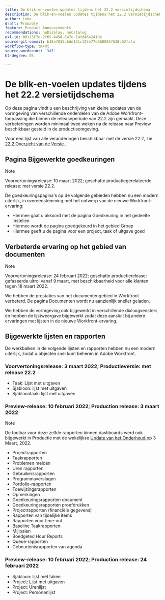 ```yaml
---
title: De blik-en-voelen updates tijdens het 22.2 versietijdschema
description: De blik-en-voelen updates tijdens het 22.2 versietijdschema
author: Luke
draft: Probably
feature: Product Announcements
recommendations: noDisplay, noCatalog
exl-id: 00113f7e-2f69-445d-847e-14fd464241de
source-git-commit: b18a7835c6de131c125b77c6688057638c62fa4a
workflow-type: tm+mt
source-wordcount: '345'
ht-degree: 0%

---
```


# De blik-en-voelen updates tijdens het 22.2 versietijdschema

Op deze pagina vindt u een beschrijving van kleine updates van de vormgeving van verschillende onderdelen van de Adobe Workfront-toepassing die binnen de releaseperiode van 22.2 zijn gemaakt. Deze verbeteringen worden minimaal twee weken na de release naar Preview beschikbaar gesteld in de productieomgeving.

Voor een lijst van alle veranderingen beschikbaar met de versie 22.2, zie [ 22.2 Overzicht van de Versie ](../../../product-announcements/product-releases/22.2-release-activity/22-2-release-overview.md).

## Pagina Bijgewerkte goedkeuringen

>[!NOTE]
>
>Voorvertoningsrelease: 10 maart 2022; geschatte productiegerelateerde release: met versie 22.2.

De goedkeuringspagina&#39;s op de volgende gebieden hebben nu een modern uiterlijk, in overeenstemming met het ontwerp van de nieuwe Workfront-ervaring:

* Hiermee gaat u akkoord met de pagina Goedkeuring in het gedeelte Instellen
* Hiermee wordt de pagina goedgekeurd in het gebied Groep
* Hiermee geeft u de pagina voor een project, taak of uitgave goed

## Verbeterde ervaring op het gebied van documenten

>[!NOTE]
>
>Voorvertoningsrelease: 24 februari 2022; geschatte productierelease: gefaseerde uitrol vanaf 9 maart, met beschikbaarheid voor alle klanten tegen 18 maart 2022.

We hebben de prestaties van het documentengebied in Workfront verbeterd. De pagina Documenten wordt nu aanzienlijk sneller geladen.

We hebben de vormgeving ook bijgewerkt in verschillende dialoogvensters en hebben de lijstweergave bijgewerkt zodat deze aansluit bij andere ervaringen met lijsten in de nieuwe Workfront-ervaring.

## Bijgewerkte lijsten en rapporten

De werkbalken in de volgende lijsten en rapporten hebben nu een modern uiterlijk, zodat u objecten snel kunt beheren in Adobe Workfront.

### Voorvertoningsrelease: 3 maart 2022; Productieversie: met release 22.2

* Taak: Lijst met uitgaven
* Sjabloon: lijst met uitgaven
* Sjabloontaak: lijst met uitgaven

### Preview-release: 10 februari 2022; Production release: 3 maart 2022

>[!NOTE]
>
>De toolbar voor deze zelfde rapporten binnen dashboards werd ook bijgewerkt in Productie met de wekelijkse [ Update van het Onderhoud ](https://experienceleague.adobe.com/en/docs/workfront-known-issues/releases/current-updates) op 3 Maart, 2022.

* Projectrapporten
* Taakrapporten
* Problemen melden
* Uren rapporten
* Gebruikersrapporten
* Programmaverslagen
* Portfolio-rapporten
* Toewijzingsrapporten
* Opmerkingen
* Goedkeuringsrapporten document
* Goedkeuringsrapporten proefdrukken
* Projectrapporten (financiële gegevens)
* Rapporten van tijdelijke items
* Rapporten voor time-out
* Baseline Taakrapporten
* Mijlpalen
* Boedgeted Hour Reports
* Queue-rapporten
* Gebeurtenisrapporten van agenda

### Preview-release: 10 februari 2022; Production release: 24 februari 2022

* Sjabloon: lijst met taken
* Project: Lijst met uitgaven
* Project: Urenlijst
* Project: Personenlijst

 
